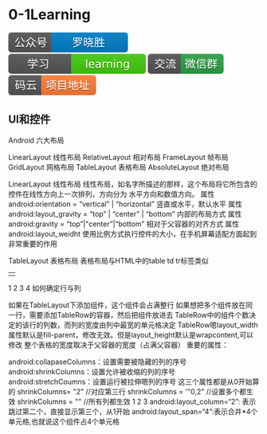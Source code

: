 # 0-1Learning

![alt text](../../static/common/svg/luoxiaosheng.svg "公众号")
![alt text](../../static/common/svg/luoxiaosheng_learning.svg "学习")
![alt text](../../static/common/svg/luoxiaosheng_wechat.svg "微信")
![alt text](../../static/common/svg/luoxiaosheng_gitee.svg "码云")


## UI和控件

Android 六大布局

LinearLayout 线性布局
RelativeLayout 相对布局
FrameLayout 帧布局
GridLayout 网格布局
TableLayout 表格布局
AbsoluteLayout 绝对布局


LinearLayout 线性布局
线性布局，如名字所描述的那样，这个布局将它所包含的控件在线性方向上一次排列，方向分为 水平方向和数值方向。
属性 android:orientation = “vertical” | “horizontal” 竖直或水平，默认水平
属性 android:layout_gravity = “top” | “center” | “bottom” 内部的布局方式
属性 android:gravity = “top”|"center”|“bottom” 相对于父容器的对齐方式
属性 android:layout_weidht 使用比例方式执行控件的大小，在手机屏幕适配方面起到非常重要的作用

TableLayout 表格布局
表格布局与HTML中的table td tr标签类似

<table>
	<tr><td></td></tr>
</table>

1
2
3
4
如何确定行与列

如果在TableLayout下添加组件，这个组件会占满整行
如果想把多个组件放在同一行，需要添加TableRow的容器，然后把组件放进去
TableRow中的组件个数决定的该行的列数，而列的宽度由列中最宽的单元格决定
TableRow嗯layout_width属性默认是fill-parent，修改无效。但是layout_height默认是wrapcontent,可以修改
整个表格的宽度取决于父容器的宽度（占满父容器）
重要的属性：

android:collapaseColumns：设置需要被隐藏的列的序号
android:shrinkColumns：设置允许被收缩的列的序号
android:stretchCoumns：设置运行被拉伸嗯列的序号
这三个属性都是从0开始算的
shrinkColumns= "2" //对应第三行
shrinkColumns = '"0,2" //设置多个都生效
shrinkColumns = "" //所有列都生效
1
2
3
android:layout_column=“2”: 表示跳过第二个，直接显示第三个，从1开始
android:layout_span=“4”:表示合并*4个单元格,也就说这个组件占4个单元格



